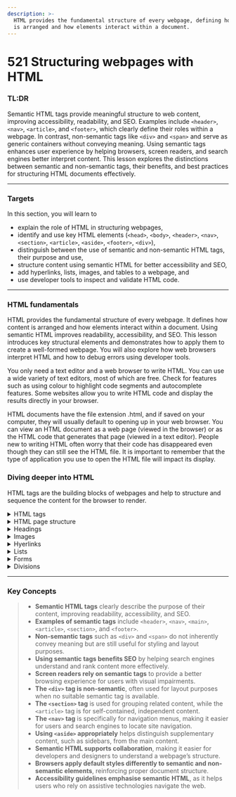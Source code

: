 ```yaml
---
description: >-
  HTML provides the fundamental structure of every webpage, defining how content
  is arranged and how elements interact within a document.
---
```


# 521 Structuring webpages with HTML

### TL:DR

Semantic HTML tags provide meaningful structure to web content, improving accessibility, readability, and SEO. Examples include `<header>`, `<nav>`, `<article>`, and `<footer>`, which clearly define their roles within a webpage. In contrast, non-semantic tags like `<div>` and `<span>` and serve as generic containers without conveying meaning. Using semantic tags enhances user experience by helping browsers, screen readers, and search engines better interpret content. This lesson explores the distinctions between semantic and non-semantic tags, their benefits, and best practices for structuring HTML documents effectively.

***

### Targets&#x20;

In this section, you will learn to

* explain the role of HTML in structuring webpages,
* identify and use key HTML elements (`<head>`, `<body>`, `<header>`, `<nav>`, `<section>`, `<article>`, `<aside>`, `<footer>`, `<div>`),
* distinguish between the use of semantic and non-semantic HTML tags, their purpose and use,
* structure content using semantic HTML for better accessibility and SEO,
* add hyperlinks, lists, images, and tables to a webpage, and
* use developer tools to inspect and validate HTML code.

***

### HTML fundamentals

HTML provides the fundamental structure of every webpage. It defines how content is arranged and how elements interact within a document. Using semantic HTML improves readability, accessibility, and SEO. This lesson introduces key structural elements and demonstrates how to apply them to create a well-formed webpage. You will also explore how web browsers interpret HTML and how to debug errors using developer tools.

You only need a text editor and a web browser to write HTML. You can use a wide variety of text editors, most of which are free. Check for features such as using colour to highlight code segments and autocomplete features. Some websites allow you to write HTML code and display the results directly in your browser.

HTML documents have the file extension .html, and if saved on your computer, they will usually default to opening up in your web browser. You can view an HTML document as a web page (viewed in the browser) or as the HTML code that generates that page (viewed in a text editor). People new to writing HTML often worry that their code has disappeared even though they can still see the HTML file. It is important to remember that the type of application you use to open the HTML file will impact its display.

### Diving deeper into HTML

HTML tags are the building blocks of webpages and help to structure and sequence the content for the browser to render.

<details>

<summary>HTML tags</summary>

Consider the following snippet of HTML:

```
<p>This is a very small paragraph</p>
```

The `<p>` tag is used to specify a paragraph. Most tags work in pairs and are used to enclose some content. Closing tags always start with a forward slash; in this instance `</p>`.

A paragraph is a fundamental building block of a web page. When your browser displays a web page, there are some rules about how to display it. By default, browsers separate paragraphs with a single blank line, and the text is left justified. You can override the default browser presentation rules by using CSS. The process of processing the HTML for display purposes is called rendering.

You may have encountered the term semantic HTML. This is where tags have been used purposefully to reinforce the meaning of content on a page rather than just define the way it will appear. Semantically correct HTML helps ensure that people and machines can make sense of it. This allows the page to be correctly interpreted by screen readers and other user devices.

</details>

<details>

<summary>HTML page structure</summary>

The entire content for an HTML page is enclosed within a pair of `<html>` tags.

Here is the layout of an elementary HTML page:

```html
<html>
   <head>
      <title>Isaac Computer Science</title>
   </head>

   <body>
      <p>Welcome to Isaac Computer Science</p>
   </body>
</html>
```

The `<head>` section contains any content that doesn't appear directly in the main window of the page. In the example, this section includes the `<title>` that will appear within the tab for the page when it is viewed in a web browser.

![image.png](https://emanuel.instructure.com/courses/11998/files/545294/preview)

Below the head section is the `<body>` which contains the main content of the page. This is the part displayed in your web browser's main rectangular window. The paragraph "Welcome to Isaac Computer Science" is in the body. If you are following HTML tutorials or getting help with your code, someone may ask you to type something in the body, so remember what this means.

Leaving multiple spaces or moving text onto a new line in your code does NOT mean that a space is placed on the page your visitors will see. You have already learned that text marked as a paragraph will be displayed with a blank line before and after the text. If you want an extra blank line anywhere on the page, you can use `<br>`. This tag has no closing tag because it has no content to enclose.

You will notice that some of the lines in the HTML have been indented. This is unnecessary - you could write the markup on a single line if you wish. However, reading and making sense of it would be challenging for a human. Spaces and indentation make your markup more straightforward to follow. You can also use comments in your markup.

```html
<!--This is a comment which will not be displayed--
```

</details>

<details>

<summary>Headings</summary>

Headings are used on web pages to introduce a section of the page. The heading text is larger and sometimes uses a different font. Here is some text that says "Welcome Laura!" on this screenshot of the Isaac Computer Science website.

<img src="https://emanuel.instructure.com/courses/11998/files/545295/preview" alt="image.png" data-size="original">

The HTML code for this text would be:

```
<h1>Welcome Laura!</h1>
```

This example uses a level 1 heading. There are six levels of heading - `<h1>` to `<h6>`. Each number signifies a heading with a decreasing level of priority. The `<h1>` tag is used for the most important heading and, by convention, should be used only once on each page. The other levels can be used as many times as needed. The browser generates text of a decreasing size for each level of heading. However, changing the size and most other aspects of a heading's appearance is possible. You will find out how to do this in the CSS section.

Heading tags also have semantic meaning within the page. You should not tag something as a heading if it isn't one. Search engines use the primary `<h1>` heading tag to summarise and index your page. Other headings can help users trying to skim over the content and provide additional information to users of assistive technology (such as screen readers).

</details>

<details>

<summary>Images</summary>

The image tag `<img>` adds an image to a web page. Imagine you have saved a picture called flower.jpg to the same folder as the HTML file you are using for your web page. Here is how you would display it:

```
<img src="flower.jpg">
```

This tag is a little different from the ones we have studied so far. Firstly, there is no need for a corresponding end tag; just the starting tag on its own is fine. Notice that there is an extra piece of information inside the tag, which is called an attribute.

```
src="flower.jpg"
```

This attribute tells the web page that the source (hence src) of the image is the file flowers.jpg, so the web page will look here for the image.

There are additional attributes you can add to an image tag. All attributes are added inside the tag, which means they are placed before the ending > symbol. You can see examples of this in the code below.

**Alt (alternative text)**

The alt attribute provides some alternative text that describes the image. The attribute helps people using assistive technologies — such as screen readers — understand what the web page image depicts. For example:

```
alt="A pink flower against a green background"
```

Add the alt text attribute inside the `<img>` tag like this:

```
<img src="flower.jpg" alt="A pink flower against a green background">
```

Alt text should provide a good description of the image. Think of it as if you were describing the image to someone unable to see it. Writing "an image" is not as helpful as alt text, and the alt text "a picture of a flower" is slightly more useful but could be improved.

Website providers must ensure the sites are accessible to as many people as possible. It is illegal not to take measures to improve accessibility for sites provided by publicly funded bodies.

**Height and width**

You can use the height and width attributes to change the size of your image in pixels.

```
<img src="flower.jpg" height="300" width="200">
```

Once again, these attributes are placed directly inside the image tag itself. However, it is not recommended that you resize images in this way:

* The original image file must be downloaded to the device before it is resized, which may take a while with a high-resolution image.
* The browser may not be the best tool for resizing the image; a better option is to use a specialist image editing program to get the image looking good at the size needed.
* Care must be taken to keep the aspect ratio the same (as the original image) or the image will look distorted. This can be avoided by using auto as a value for the height or width so that the aspect ratio is maintained.

<img src="https://emanuel.instructure.com/courses/11998/files/545296/preview" alt="image.png" data-size="original">

Our example assumes the image file is in the same folder as the HTML file. This might not always be the case, so here are three examples of how to reference files that are not in the same folder:

| HTML                           | Description                                                             |
| ------------------------------ | ----------------------------------------------------------------------- |
| `<img src="photo.png">`        | photo.png is located in the same folder as the current page             |
| `<img src="images/photo.png">` | photo.png is located in the images folder in the current folder         |
| `<img src=".../photo.png">`    | photo.png os located in the folder one level up from the current folder |

All the examples above are known as relative file paths because they link to an image file by specifying its location relative to the current page. Relative links are useful because they will still work if you need to change your website's domain name or host it on a different web server.

</details>

<details>

<summary>Hyerlinks</summary>

A hyperlink is a piece of text that can be clicked. When clicked, it will transfer you to another page or to a named section on the same page.

Here is an example of how you might create a hyperlink:

{% code overflow="wrap" %}
```html
Click here to <a href="https://www.raspberrypi.org/">visit the Raspberry Pi website</a>
```
{% endcode %}

The tag for a hyperlink is `<a>` . You must also include a href attribute that specifies the link's target. Between the tags is the text that will appear on the page as the active link. By default, all links are underlined and will appear as follows:

* An unvisited link is underlined, and blue
* A visited link is underlined and purple
* An active link is underlined and red

In the figure below, you can see an example of a link that has already been visited.

<img src="https://emanuel.instructure.com/courses/11998/files/545298/preview" alt="image.png" data-size="original">

The `<a>` tag (which stands for anchor) is not the easiest to remember until you use it regularly. The HTML link tag also exists, but it is used for another purpose, which will be discussed in the CSS section.

You can use the `<a>` tag to create hyperlinked images and text. You can also provide links to active phone and email services.

</details>

<details>

<summary>Lists</summary>

A list is a handy thing to have on a web page. You may want to have a list of bullet points, such as the ones on the front page of the Isaac Computer Science website:

<img src="https://emanuel.instructure.com/courses/11998/files/545299/preview" alt="image.png" data-size="original">

A list is created using `<ol>` for an ordered list (each item is numbered) or `<ul>` for an unordered list (each item has a bullet point next to it). Individual items are each added to the list with the `<li>` tag. Here is an example of the markup of an ordered list:

```
   <ol>
       <li>This is the first item</li>
       <li>This is the second item</li>
       <li>This is the third item</li>
   </ol>
```

&#x20;The list will be displayed as shown below. The browser will number each list item (in ascending order) and present it, indented, on a new line.

<img src="https://emanuel.instructure.com/courses/11998/files/545300/preview" alt="image.png" data-size="original">

Lists can also be used to create menus and navigation bars. In this case, the list items will be hyperlinks, and their layout and appearance will be customised using CSS.

</details>

<details>

<summary>Forms</summary>

Forms can be used on a web page to gather data. A form begins and ends with the `<form>` tag. Within the tags, you have a wide choice of controls that can be used.

Here is an example of a simple form that provides a search feature. The form is made up of:

* a text box for the user to type in what they are looking for
* a button to submit the form

<img src="https://emanuel.instructure.com/courses/11998/files/545301/preview" alt="image.png" data-size="original">

The HTML needed to create the form is shown below:

```
   <form>
      <input type="text" name="searchbox" id="searchbox">
      <input type="submit" value="Search">
   </form>
```

&#x20;As you can see, the `<input>` tag has been used to develop both form controls. The `type` attribute determines the type of form control that is created. In the example, `text` is used to create a textbox and `submit` creates a submit button. The submit button is special because it is used to submit the form data (usually to a web server) for processing.

It is vital that the `name` attribute is used for all form controls that collect data because data is submitted to web servers as **name-value pairs**. In this instance, the text box has been given the name `searchbox`. If you typed `elephant` into the search box, the pair  `searchbox="elephant"` would be submitted. Naming input controls can be compared with naming variables in a programming language.

You will observe that the text box also has an `id` attribute. This is often given the same identifier as the `name` attribute but has a different purpose (and can be given a different identifier if you wish). Whilst the `name` attribute is used by a web server to make sense of the data that is submitted from a form, the `id` attribute is used client-side. You will see in the section on JavaScript that you are able to manipulate elements of the page and you will ususually do this by targetting elements by their ids (which must be unique on the page).

If you were to create this form on a HTML page, type something in, and press the button, nothing useful would happen. The page would reload itself and the data you entered would be sent back to the same page via the URL. It is possible to change what happens with the data, but you would need to write a program using a language such as JavaScript to do something more useful. At the moment, the computer has no instructions for what to do with the data on the page you have written, so it does not do anything.

</details>

<details>

<summary>Divisions</summary>

So far, you have seen HTML tags that relate to a specific type of content such as paragraphs or images. The HTML `<div>` tag is used to create page **divisions**. These containers or boxes can contain other elements on the page, such as text, images, or form elements. You can group pieces of content within `<div>` tags and then define a CSS style rule set that will apply to everything in that container. This is particularly useful for page layout as advanced CSS can be used to position these containers (as well as styling their appearance). This way, you can create structural elements such as navigation bars and columns for your page.

Each division must be given a unique ID. In the following example, a division has been created for a page footer and has been given the ID `footer`. This division could always appear below any other content on the page. The style rules could include margins and padding or be used to keep the content in a fixed position on the page.

```html
<div id="footer">
<p>This page is copyright</p>
<p>Last updated: December 2020</p>
</div>
```

</details>

***

### Key Concepts

> * **Semantic HTML tags** clearly describe the purpose of their content, improving readability, accessibility, and SEO.
> * **Examples of semantic tags** include `<header>`, `<nav>`, `<main>`, `<article>`, `<section>`, and `<footer>`.
> * **Non-semantic tags** such as `<div>` and `<span>` do not inherently convey meaning but are still useful for styling and layout purposes.
> * **Using semantic tags benefits SEO** by helping search engines understand and rank content more effectively.
> * **Screen readers rely on semantic tags** to provide a better browsing experience for users with visual impairments.
> * **The `<div>` tag is non-semantic**, often used for layout purposes when no suitable semantic tag is available.
> * **The `<section>` tag** is used for grouping related content, while the `<article>` tag is for self-contained, independent content.
> * **The `<nav>` tag** is specifically for navigation menus, making it easier for users and search engines to locate site navigation.
> * **Using `<aside>` appropriately** helps distinguish supplementary content, such as sidebars, from the main content.
> * **Semantic HTML supports collaboration**, making it easier for developers and designers to understand a webpage’s structure.
> * **Browsers apply default styles differently to semantic and non-semantic elements**, reinforcing proper document structure.
> * **Accessibility guidelines emphasise semantic HTML**, as it helps users who rely on assistive technologies navigate the web.
